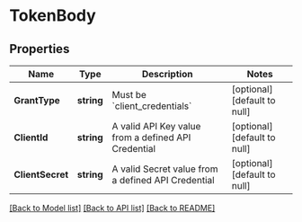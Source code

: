 # TokenBody

## Properties
Name | Type | Description | Notes
------------ | ------------- | ------------- | -------------
**GrantType** | **string** | Must be &#x60;client_credentials&#x60; | [optional] [default to null]
**ClientId** | **string** | A valid API Key value from a defined API Credential | [optional] [default to null]
**ClientSecret** | **string** | A valid Secret value from a defined API Credential | [optional] [default to null]

[[Back to Model list]](../README.md#documentation-for-models) [[Back to API list]](../README.md#documentation-for-api-endpoints) [[Back to README]](../README.md)


